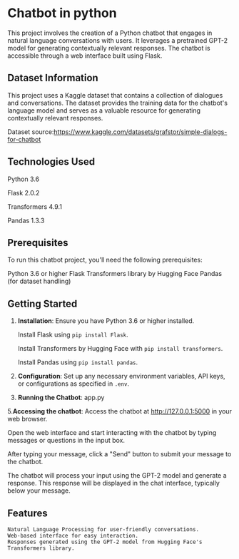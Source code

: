 # Chatbot in python
This project involves the creation of a Python chatbot that engages in natural language conversations with users. It leverages a pretrained GPT-2 model for generating contextually relevant responses. The chatbot is accessible through a web interface built using Flask.

## Dataset Information

This project uses a Kaggle dataset that contains a collection of dialogues and conversations. The dataset provides the training data for the chatbot's language model and serves as a valuable resource for generating contextually relevant responses.

Dataset source:https://www.kaggle.com/datasets/grafstor/simple-dialogs-for-chatbot

## Technologies Used

 Python 3.6
 
 Flask 2.0.2
 
 Transformers 4.9.1
 
 Pandas 1.3.3
 
## Prerequisites

To run this chatbot project, you'll need the following prerequisites:

 Python 3.6 or higher
 Flask
 Transformers library by Hugging Face
 Pandas (for dataset handling)

## Getting Started

1. **Installation**:
    Ensure you have Python 3.6 or higher installed.
   
    Install Flask using `pip install Flask`.
   
    Install Transformers by Hugging Face with `pip install transformers`.
   
    Install Pandas using `pip install pandas`.

3. **Configuration**:
    Set up any necessary environment variables, API keys, or configurations as specified in `.env`. 

4. **Running the Chatbot**:
          app.py

5.**Accessing the chatbot**:
   Access the chatbot at http://127.0.0.1:5000 in your web browser.
   
   Open the web interface and start interacting with the chatbot by typing messages or questions in the input box.
   
   After typing your message, click a "Send" button to submit your message to the chatbot.
   
   The chatbot will process your input using the GPT-2 model and generate a response. This response will be displayed in the chat interface, typically below your message.

## Features

    Natural Language Processing for user-friendly conversations.
    Web-based interface for easy interaction.
    Responses generated using the GPT-2 model from Hugging Face's Transformers library.



